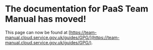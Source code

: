 
# The documentation for PaaS Team Manual has moved!
This page can now be found at [https://team-manual.cloud.service.gov.uk/guides/GPG/](https://team-manual.cloud.service.gov.uk/guides/GPG/).
